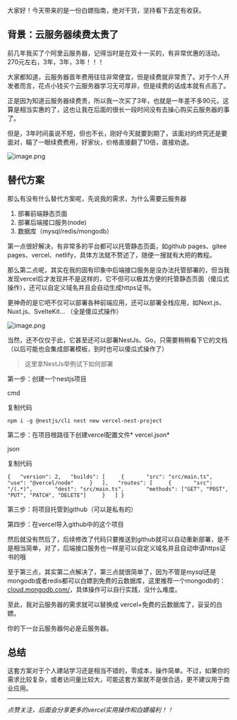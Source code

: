 大家好！今天带来的是一份白嫖指南，绝对干货，坚持看下去定有收获。

## 背景：云服务器续费太贵了

前几年我买了个阿里云服务器，记得当时是在双十一买的，有非常优惠的活动，270元左右，3年，3年，3年！！！

大家都知道，云服务器首年费用往往非常便宜，但是续费就非常贵了。对于个人开发者而言，花点小钱买个云服务器学习无可厚非，但是续费的话成本就有点高了。

正是因为知道云服务器续费贵，所以我一次买了3年，也就是一年差不多90元，这算是相当实惠的了，这也让我在后面的很长一段时间没有去操心购买云服务器的事了。

但是，3年时间虽说不短，但也不长，刚好今天就要到期了，该面对的终究还是要面对，瞄了一眼续费费用，好家伙，价格直接翻了10倍，直接劝退。

![image.png](https://p3-juejin.byteimg.com/tos-cn-i-k3u1fbpfcp/cbb2a2421d274c14b50367f793a28ea6~tplv-k3u1fbpfcp-zoom-in-crop-mark:1512:0:0:0.awebp?)

## 替代方案

那么有没有什么替代方案呢，先说我的需求，为什么需要云服务器

1.  部署前端静态页面
2.  部署后端接口服务(node)
3.  数据库（mysql/redis/mongodb）

第一点很好解决，有非常多的平台都可以托管静态页面，如github pages、gitee pages、vercel、netlify，具体方法就不赘述了，随便一搜就有大把的教程。

那么第二点呢，其实在我的固有印象中后端接口服务是没办法托管部署的，但当我发现vercel后才发现并不是这样的，它不但可以极其方便的托管静态页面（傻瓜式操作），还可以自定义域名并且会自动生成https证书。

更神奇的是它吧不仅可以部署各种前端应用，还可以部署全栈应用，如Next.js、Nuxt.js、SvelteKit... （全是傻瓜式操作）

![image.png](https://p6-juejin.byteimg.com/tos-cn-i-k3u1fbpfcp/2a9387fe44d54d059b084952ad827d30~tplv-k3u1fbpfcp-zoom-in-crop-mark:1512:0:0:0.awebp?)

当然，还不仅仅于此，它甚至还可以部署NestJs、Go，只需要稍稍看下它的文档（以后可能也会集成部署模板，到时也可以傻瓜式操作了）

> 这里拿NestJs举例试下如何部署

第一步：创建一个nestjs项目

cmd

复制代码

`npm i -g @nestjs/cli nest new vercel-nest-project`

第二步：在项目根路径下创建vercel配置文件\* vercel.json\*

json

复制代码

`{   "version": 2,   "builds": [     {       "src": "src/main.ts",       "use": "@vercel/node"     }   ],   "routes": [     {       "src": "/(.*)",       "dest": "src/main.ts",       "methods": ["GET", "POST", "PUT", "PATCH", "DELETE"]     }   ] }`

第三步：将项目托管到github（可以是私有的）

第四步：在vercel导入github中的这个项目

然后就没有然后了，后续修改了代码只要推送到github就可以自动重新部署，是不是相当简单，对了，后端接口服务也一样是可以自定义域名并且自动申请https证书的哦

至于第三点，其实第二点解决了，第三点就很简单了，因为不管是mysql还是mongodb或者redis都可以白嫖到免费的云数据库，这里推荐一个mongodb的： [cloud.mongodb.com/](https://cloud.mongodb.com/ "https://cloud.mongodb.com/")，具体操作可以自行实践，没什么难度。

至此，我对云服务器的需求就可以替换成 vercel+免费的云数据库了，妥妥的白嫖。

你的下一台云服务器何必是云服务器。

## 总结

这套方案对于个人建站学习还是相当不错的，零成本，操作简单。不过，如果你的需求比较复杂，或者访问量比较大，可能这套方案就不是很合适，更不建议用于商业应用。

* * *

_点赞关注，后面会分享更多的vercel实用操作和白嫖福利！！_